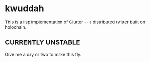 # kwuddah
This is a lisp implementation of Clutter -- a distributed twitter built on holochain.

## CURRENTLY UNSTABLE

Give me a day or two to make this fly.
